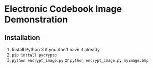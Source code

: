 # Electronic Codebook Image Demonstration

## Installation
1. Install Python 3 if you don't have it already
2. `pip install pycrypto`
3. `python encrypt_image.py` or `python encrypt_image.py myimage.bmp`


